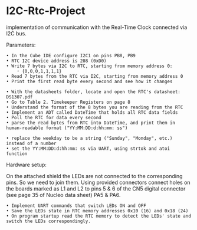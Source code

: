 # I2C-Rtc-Project


implementation of communication with the Real-Time Clock connected via I2C bus.

Parameters:

    • In the Cube IDE configure I2C1 on pins PB8, PB9
    • RTC I2C device address is 208 (0xD0)
    • Write 7 bytes via I2C to RTC, starting from memory address 0:
        ◦ {0,0,0,1,1,1,1}
    • Read 7 bytes from the RTC via I2C, starting from memory address 0
    • Print the first read byte every second and see how it changes

    • With the datasheets folder, locate and open the RTC's datasheet: DS1307.pdf
    • Go to Table 2. Timekeeper Registers on page 8
    • Understand the format of the 8 bytes you are reading from the RTC
    • Implement an ADT called DateTime that holds all RTC data fields
    • Poll the RTC for data every second
    • parse the read bytes from RTC into DateTime, and print them in human-readable format ("YY:MM:DD:d:hh:mm: ss")
    
    • replace the weekday to be a string ("Sunday", "Monday", etc.) instead of a number
    • set the YY:MM:DD:d:hh:mm: ss via UART, using strtok and atoi function

Hardware setup:

On the attached shield the LEDs are not connected to the corresponding pins. So we need to join them.
Using provided connectors connect holes on the boards marked as L1 and L2 to pins 5 & 6 of the CN5 digital connector (see page 35 of Nucleo data sheet) PA5 & PA6.

    • Implement UART commands that switch LEDs ON and OFF
    • Save the LEDs state in RTC memory addresses 0x10 (16) and 0x18 (24)
    • On program startup read the RTC memory to detect the LEDs' state and switch the LEDs correspondingly.
